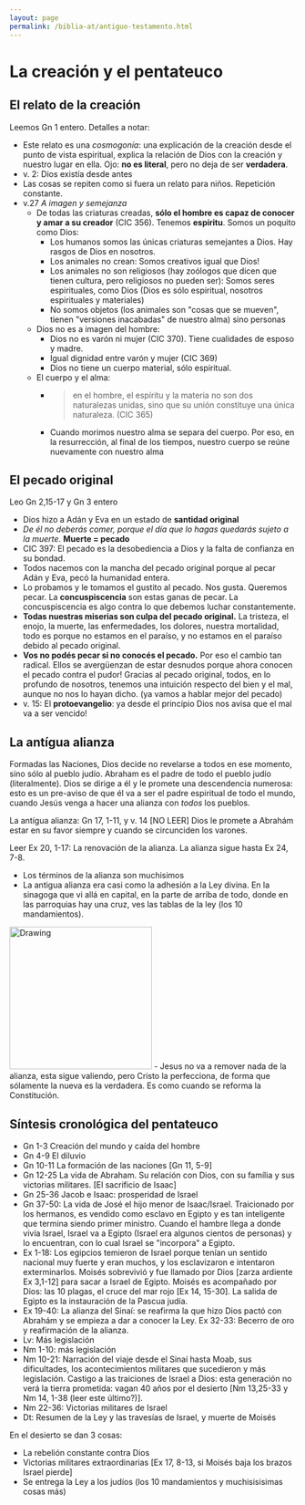 ```yaml
---
layout: page
permalink: /biblia-at/antiguo-testamento.html
---
```

# La creación y el pentateuco
## El relato de la creación
Leemos Gn 1 entero.
Detalles a notar:
- Este relato es una *cosmogonía*: una explicación de la creación desde el punto de vista espiritual, explica la relación de Dios con la creación y nuestro lugar en ella. Ojo: **no es literal**, pero no deja de ser **verdadera**.
- v. 2: Dios existía desde antes
- Las cosas se repiten como si fuera un relato para niños. Repetición constante.
- v.27 *A imagen y semejanza*
	- De todas las criaturas creadas, **sólo el hombre es capaz de conocer y amar a su creador** (CIC  356). Tenemos **espiritu**. Somos un poquito como Dios:
		- Los humanos somos las únicas criaturas semejantes a Dios. Hay rasgos de Dios en nosotros.
		- Los animales no crean: Somos creativos igual que Dios!
		- Los animales no son religiosos (hay zoólogos que dicen que tienen cultura, pero religiosos no pueden ser): Somos seres espirituales, como Dios (Dios es sólo espiritual, nosotros espirituales y materiales)
		- No somos objetos (los animales son "cosas que se mueven", tienen "versiones inacabadas" de nuestro alma) sino personas
	- Dios no es a imagen del hombre:
		- Dios no es varón ni mujer (CIC 370). Tiene cualidades de esposo y madre.
		- Igual dignidad entre varón y mujer (CIC 369)
		- Dios no tiene un cuerpo material, sólo espiritual.
	- El cuerpo y el alma:
		- >en el hombre, el espíritu y la materia no son dos naturalezas unidas, sino que su unión constituye una única naturaleza. (CIC 365)
		- Cuando morimos nuestro alma se separa del cuerpo. Por eso, en la resurrección, al final de los tiempos, nuestro cuerpo se reúne nuevamente con nuestro alma 

## El pecado original
Leo Gn 2,15-17 y Gn 3 entero
 - Dios hizo a Adán y Eva en un estado de **santidad original**
 - *De él no deberás comer, porque el día que lo hagas quedarás sujeto a la muerte*. **Muerte = pecado**
 - CIC 397: El pecado es la desobediencia a Dios y la falta de confianza en su bondad.
 - Todos nacemos con la mancha del pecado original porque al pecar Adán y Eva, pecó la humanidad entera.
 - Lo probamos y le tomamos el gustito al pecado. Nos gusta. Queremos pecar. La **concuspiscencia** son estas ganas de pecar. La concuspiscencia es algo contra lo que debemos luchar constantemente.
 - **Todas nuestras miserias son culpa del pecado original.** La tristeza, el enojo, la muerte, las enfermedades, los dolores, nuestra mortalidad, todo es porque no estamos en el paraíso, y no estamos en el paraíso debido al pecado original.
 - **Vos no podés pecar si no conocés el pecado.** Por eso el cambio tan radical. Ellos se avergüenzan de estar desnudos porque ahora conocen el pecado contra el pudor! Gracias al pecado original, todos, en lo profundo de nosotros, tenemos una intuición respecto del bien y el mal, aunque no nos lo hayan dicho. (ya vamos a hablar mejor del pecado)
 - v. 15: El **protoevangelio**: ya desde el princípio Dios nos avisa que el mal va a ser vencido!

## La antígua alianza

Formadas las Naciones, Dios decide no revelarse a todos en ese momento, sino sólo al pueblo judío. Abraham es el padre de todo el pueblo judío (literalmente). Dios se dirige a él y le promete una descendencia numerosa: esto es un pre-aviso de que él va a ser el padre espiritual de todo el mundo, cuando Jesús venga a hacer una alianza con *todos* los pueblos.

La antígua alianza: Gn 17, 1-11, y v. 14 [NO LEER] Dios le promete a Abrahám estar en su favor siempre y cuando se circunciden los varones.

Leer Ex 20, 1-17: La renovación de la alianza. La alianza sigue hasta Ex 24, 7-8.
- Los términos de la alianza son muchisimos
- La antigua alianza era casi como la adhesión a la Ley divina. En la sinagoga que vi allá en capital, en la parte de arriba de todo, donde en las parroquias hay una cruz, ves las tablas de la ley (los 10 mandamientos).  
<img src="https://upload.wikimedia.org/wikipedia/commons/a/a2/Buenos_Aires_-_Sinagoga_Central_-_200712.jpg" alt="Drawing" width=250px/>
- Jesus no va a remover nada de la alianza, esta sigue valiendo, pero Cristo la perfecciona, de forma que sólamente la nueva es la verdadera. Es como cuando se reforma la Constitución.

## Síntesis cronológica del pentateuco

 - Gn 1-3  Creación del mundo y caída del hombre
 - Gn 4-9 El diluvio
 - Gn 10-11 La formación de las naciones [Gn 11, 5-9]
 - Gn 12-25 La vida de Abraham. Su relación con Dios, con su família y sus victorias militares. [El sacrificio de Isaac]
 - Gn 25-36 Jacob e Isaac: prosperidad de Israel
 - Gn 37-50: La vida de José el hijo menor de Isaac/Israel. Traicionado por los hermanos, es vendido como esclavo en Egipto y es tan inteligente que termina siendo primer ministro. Cuando el hambre llega a donde vivía Israel, Israel va a Egipto (Israel era algunos cientos de personas) y lo encuentran, con lo cual Israel se "incorpora" a Egipto.
 - Ex 1-18: Los egipcios temieron de Israel porque tenían un sentido nacional muy fuerte y eran muchos, y los esclavizaron e intentaron exterminarlos. Moisés sobrevivió y fue llamado por Dios [zarza ardiente Ex 3,1-12] para sacar a Israel de Egipto. Moisés es acompañado por Dios: las 10 plagas, el cruce del mar rojo [Ex 14, 15-30]. La salida de Egipto es la instauración de la Pascua judía.
 - Ex 19-40: La alianza del Sinaí: se reafirma la que hizo Dios pactó con Abrahám y se empieza a dar a conocer la Ley. Ex 32-33: Becerro de oro y reafirmación de la alianza. 
 - Lv: Más legislación
 - Nm 1-10: más legislación
 - Nm 10-21: Narración del viaje desde el Sinaí hasta Moab, sus dificultades, los acontecimientos militares que sucedieron y más legislación. Castigo a las traiciones de Israel a Dios: esta generación no verá la tierra prometida: vagan 40 años por el desierto [Nm 13,25-33 y Nm 14, 1-38 (leer este último?)].
 - Nm 22-36: Victorias militares de Israel
 - Dt: Resumen de la Ley y las travesías de Israel, y muerte de Moisés

En el desierto se dan 3 cosas:
- La rebelión constante contra Dios
- Victorias militares extraordinarias [Ex 17, 8-13, si Moisés baja los brazos Israel pierde]
- Se entrega la Ley a los judíos (los 10 mandamientos y muchisisisimas cosas más)